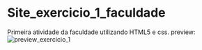 # Site_exercicio_1_faculdade
Primeira atividade da faculdade utilizando HTML5 e css.
preview:![preview_exercicio_1](https://user-images.githubusercontent.com/100236711/159074291-8e8b10ff-4ae0-495d-9881-6e17eb82158f.png)

